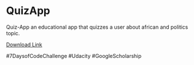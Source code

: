 # QuizApp
Quiz-App  an educational app that quizzes a user about african and politics topic. 

[Download Link](https://drive.google.com/open?id=1cqgcuFrfRU1YfUZGfezXTD4a3-ILj96L)

#7DaysofCodeChallenge #Udacity #GoogleScholarship
